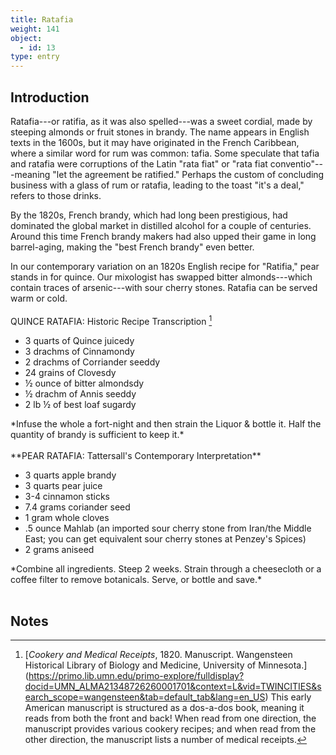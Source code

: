 ```yaml
---
title: Ratafia
weight: 141
object:
  - id: 13
type: entry
---
```



## Introduction ##

Ratafia---or ratifia, as it was also spelled---was a sweet cordial, made by steeping almonds or fruit stones in brandy. The name appears in English texts in the 1600s, but it may have originated in the French Caribbean, where a similar word for rum was common: tafia. Some speculate that tafia and ratafia were corruptions of the Latin "rata fiat" or "rata fiat conventio"---meaning "let the agreement be ratified." Perhaps the custom of concluding business with a glass of rum or ratafia, leading to the toast "it's a deal," refers to those drinks.

By the 1820s, French brandy, which had long been prestigious, had dominated the global market in distilled alcohol for a couple of centuries. Around this time French brandy makers had also upped their game in long barrel-aging, making the "best French brandy" even better.

In our contemporary variation on an 1820s English recipe for "Ratifia," pear stands in for quince. Our mixologist has swapped bitter almonds---which contain traces of arsenic---with sour cherry stones. Ratafia can be served warm or cold.
<br>
<br>
<span class="gray-text">
QUINCE RATAFIA: Historic Recipe Transcription [^1]
</span>
<span class="gray-text">
<ul>
<span class="gray-text"><li>3 quarts of Quince juicedy</li></span>
<span class="gray-text"><li>3 drachms of Cinnamondy</li>
<span class="gray-text"><li>2 drachms of Corriander seeddy</li>
<span class="gray-text"><li>24 grains of Clovesdy</li>
<span class="gray-text"><li>½ ounce of bitter almondsdy</li>
<span class="gray-text"><li>½ drachm of Annis seeddy</li>
<span class="gray-text"><li>2 lb ½ of best loaf sugardy</li>
</ul>
<span class="gray-text">*Infuse the whole a fort-night and then strain the Liquor & bottle it.
Half the quantity of brandy is sufficient to keep it.*</span>
<br>
<br>



<div class="boxed">
**PEAR RATAFIA: Tattersall's Contemporary Interpretation**
<ul>
<li>3 quarts apple brandy</li>
<li>3 quarts pear juice</li>
<li>3-4 cinnamon sticks</li>
<li>7.4 grams coriander seed</li>
<li>1 gram whole cloves</li>
<li>.5 ounce Mahlab (an imported sour cherry stone from Iran/the Middle East; you can get equivalent sour cherry stones at Penzey's Spices)</li>
<li>2 grams aniseed</li>
</ul>
*Combine all ingredients. Steep 2 weeks. Strain through a cheesecloth or a coffee filter to remove botanicals. Serve, or bottle and save.*
</div>
<br>

## Notes ##

[^1]: [*Cookery and Medical Receipts*, 1820. Manuscript. Wangensteen Historical Library of Biology and Medicine, University of Minnesota.] (https://primo.lib.umn.edu/primo-explore/fulldisplay?docid=UMN_ALMA21348726260001701&context=L&vid=TWINCITIES&search_scope=wangensteen&tab=default_tab&lang=en_US) This early American manuscript is structured as a dos-a-dos book, meaning it reads from both the front and back! When read from one direction, the manuscript provides various cookery recipes; and when read from the other direction, the manuscript lists a number of medical receipts.
